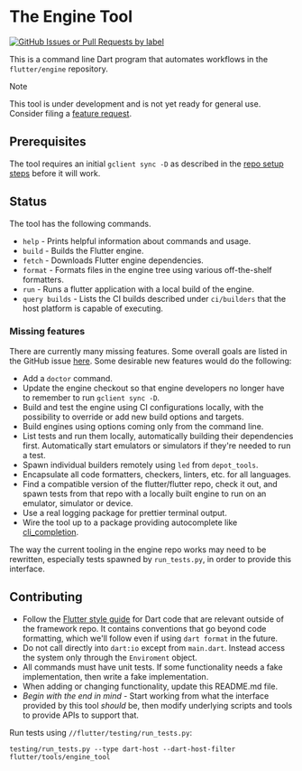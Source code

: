 # The Engine Tool

[![GitHub Issues or Pull Requests by label](https://img.shields.io/github/issues/flutter/flutter/e%3A%20engine-tool)](https://github.com/flutter/flutter/issues?q=is%3Aopen+is%3Aissue+label%3A%22e%3A+engine-tool%22)

This is a command line Dart program that automates workflows in the
`flutter/engine` repository.

> [!NOTE]
> This tool is under development and is not yet ready for general use. Consider
> filing a [feature request](https://github.com/flutter/flutter/issues/new?labels=e:engine-tool,team-engine).

## Prerequisites

The tool requires an initial `gclient sync -D` as described in the [repo setup
steps](https://github.com/flutter/flutter/wiki/Setting-up-the-Engine-development-environment#getting-the-source)
before it will work.

## Status

The tool has the following commands.

- `help` - Prints helpful information about commands and usage.
- `build` - Builds the Flutter engine.
- `fetch` - Downloads Flutter engine dependencies.
- `format` - Formats files in the engine tree using various off-the-shelf
  formatters.
- `run` - Runs a flutter application with a local build of the engine.
- `query builds` - Lists the CI builds described under `ci/builders` that the
  host platform is capable of executing.

### Missing features

There are currently many missing features. Some overall goals are listed in the
GitHub issue [here](https://github.com/flutter/flutter/issues/132807). Some
desirable new features would do the following:

- Add a `doctor` command.
- Update the engine checkout so that engine developers no longer have to remember
  to run `gclient sync -D`.
- Build and test the engine using CI configurations locally, with the
  possibility to override or add new build options and targets.
- Build engines using options coming only from the command line.
- List tests and run them locally, automatically building their dependencies
  first. Automatically start emulators or simulators if they're needed to run a
  test.
- Spawn individual builders remotely using `led` from `depot_tools`.
- Encapsulate all code formatters, checkers, linters, etc. for all languages.
- Find a compatible version of the flutter/flutter repo, check it out, and spawn
  tests from that repo with a locally built engine to run on an emulator,
  simulator or device.
- Use a real logging package for prettier terminal output.
- Wire the tool up to a package providing autocomplete like
  [cli_completion](https://pub.dev/packages/cli_completion.).

The way the current tooling in the engine repo works may need to be rewritten,
especially tests spawned by `run_tests.py`, in order to provide this interface.

## Contributing

- Follow the [Flutter style guide](https://github.com/flutter/flutter/wiki/Style-guide-for-Flutter-repo)
  for Dart code that are relevant outside of the framework repo. It contains
  conventions that go beyond code formatting, which
  we'll follow even if using `dart format` in the future.
- Do not call directly into `dart:io` except from `main.dart`. Instead access
  the system only through the `Enviroment` object.
- All commands must have unit tests. If some functionality needs a fake
  implementation, then write a fake implementation.
- When adding or changing functionality, update this README.md file.
- _Begin with the end in mind_ - Start working from what the interface provided
  by this tool _should_ be, then modify underlying scripts and tools to provide
  APIs to support that.

Run tests using `//flutter/testing/run_tests.py`:

```shell
testing/run_tests.py --type dart-host --dart-host-filter flutter/tools/engine_tool
```
